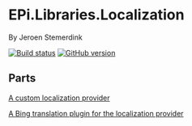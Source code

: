 ﻿# EPi.Libraries.Localization

By Jeroen Stemerdink

[![Build status](https://ci.appveyor.com/api/projects/status/60vg1xeix98n9w3o/branch/master?svg=true)](https://ci.appveyor.com/project/jstemerdink/epi-libraries-localization/branch/master)
[![GitHub version](https://badge.fury.io/gh/jstemerdink%2FEPi.Libraries.Localization.svg)](http://badge.fury.io/gh/jstemerdink%2FEPi.Libraries.Localization)
## Parts

[A custom localization provider](EPi.Libraries.Localization/README.md)

[A Bing translation plugin for the localization provider](EPi.Libraries.Localization.Bing/README.md)


